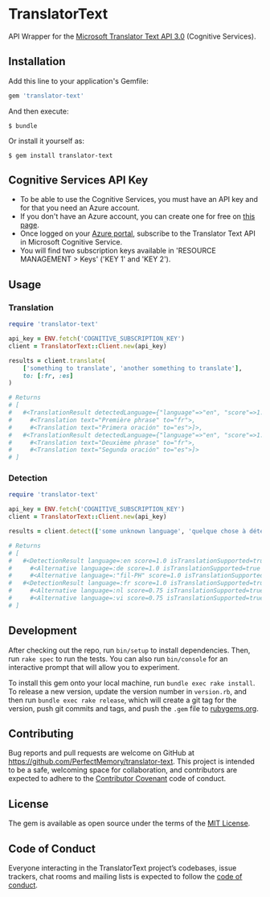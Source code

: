 # TranslatorText

API Wrapper for the [Microsoft Translator Text API 3.0](https://docs.microsoft.com/en-us/azure/cognitive-services/translator/reference/v3-0-reference) (Cognitive Services).

## Installation

Add this line to your application's Gemfile:

```ruby
gem 'translator-text'
```

And then execute:

    $ bundle

Or install it yourself as:

    $ gem install translator-text
    
## Cognitive Services API Key

* To be able to use the Cognitive Services, you must have an API key and for that you need an Azure account.
* If you don't have an Azure account, you can create one for free on [this page](https://azure.microsoft.com/en-us/free/). 
* Once logged on your [Azure portal](https://portal.azure.com/), subscribe to the Translator Text API in Microsoft Cognitive Service.
* You will find two subscription keys available in 'RESOURCE MANAGEMENT > Keys' ('KEY 1' and 'KEY 2').

## Usage

### Translation

```ruby
require 'translator-text'

api_key = ENV.fetch('COGNITIVE_SUBSCRIPTION_KEY')
client = TranslatorText::Client.new(api_key)

results = client.translate(
	['something to translate', 'another something to translate'],
	to: [:fr, :es]
)

# Returns
# [
#   #<TranslationResult detectedLanguage={"language"=>"en", "score"=>1.0} translations=[
#     #<Translation text="Première phrase" to="fr">,
#     #<Translation text="Primera oración" to="es">]>,
#   #<TranslationResult detectedLanguage={"language"=>"en", "score"=>1.0} translations=[
#     #<Translation text="Deuxième phrase" to="fr">, 
#     #<Translation text="Segunda oración" to="es">]>
# ]
```

### Detection

```ruby
require 'translator-text'

api_key = ENV.fetch('COGNITIVE_SUBSCRIPTION_KEY')
client = TranslatorText::Client.new(api_key)

results = client.detect(['some unknown language', 'quelque chose à détecter'])

# Returns
# [
#   #<DetectionResult language=:en score=1.0 isTranslationSupported=true isTransliterationSupported=false alternatives=[
#     #<Alternative language=:de score=1.0 isTranslationSupported=true isTransliterationSupported=false>,
#     #<Alternative language=:"fil-PH" score=1.0 isTranslationSupported=true isTransliterationSupported=false>]>,
#   #<DetectionResult language=:fr score=1.0 isTranslationSupported=true isTransliterationSupported=false alternatives=[
#     #<Alternative language=:nl score=0.75 isTranslationSupported=true isTransliterationSupported=false>,
#     #<Alternative language=:vi score=0.75 isTranslationSupported=true isTransliterationSupported=false>]>
# ]
```

## Development

After checking out the repo, run `bin/setup` to install dependencies. Then, run `rake spec` to run the tests. You can also run `bin/console` for an interactive prompt that will allow you to experiment.

To install this gem onto your local machine, run `bundle exec rake install`. To release a new version, update the version number in `version.rb`, and then run `bundle exec rake release`, which will create a git tag for the version, push git commits and tags, and push the `.gem` file to [rubygems.org](https://rubygems.org).

## Contributing

Bug reports and pull requests are welcome on GitHub at https://github.com/PerfectMemory/translator-text. This project is intended to be a safe, welcoming space for collaboration, and contributors are expected to adhere to the [Contributor Covenant](http://contributor-covenant.org) code of conduct.

## License

The gem is available as open source under the terms of the [MIT License](https://opensource.org/licenses/MIT).

## Code of Conduct

Everyone interacting in the TranslatorText project’s codebases, issue trackers, chat rooms and mailing lists is expected to follow the [code of conduct](https://github.com/PerfectMemory/translator-text/blob/master/CODE_OF_CONDUCT.md).
